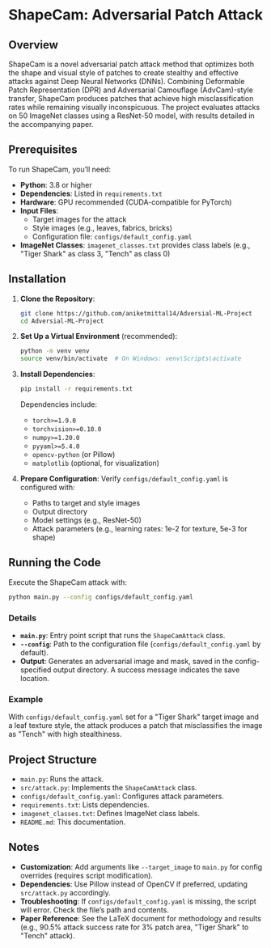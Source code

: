 # ShapeCam: Adversarial Patch Attack

## Overview
ShapeCam is a novel adversarial patch attack method that optimizes both the shape and visual style of patches to create stealthy and effective attacks against Deep Neural Networks (DNNs). Combining Deformable Patch Representation (DPR) and Adversarial Camouflage (AdvCam)-style transfer, ShapeCam produces patches that achieve high misclassification rates while remaining visually inconspicuous. The project evaluates attacks on 50 ImageNet classes using a ResNet-50 model, with results detailed in the accompanying paper.

## Prerequisites
To run ShapeCam, you’ll need:

- **Python**: 3.8 or higher
- **Dependencies**: Listed in `requirements.txt`
- **Hardware**: GPU recommended (CUDA-compatible for PyTorch)
- **Input Files**:
  - Target images for the attack
  - Style images (e.g., leaves, fabrics, bricks)
  - Configuration file: `configs/default_config.yaml`
- **ImageNet Classes**: `imagenet_classes.txt` provides class labels (e.g., "Tiger Shark" as class 3, "Tench" as class 0)

## Installation
1. **Clone the Repository**:
   ```bash
   git clone https://github.com/aniketmittal14/Adversial-ML-Project
   cd Adversial-ML-Project
   ```

2. **Set Up a Virtual Environment** (recommended):
   ```bash
   python -m venv venv
   source venv/bin/activate  # On Windows: venv\Scripts\activate
   ```

3. **Install Dependencies**:
   ```bash
   pip install -r requirements.txt
   ```
   Dependencies include:
   - `torch>=1.9.0`
   - `torchvision>=0.10.0`
   - `numpy>=1.20.0`
   - `pyyaml>=5.4.0`
   - `opencv-python` (or Pillow)
   - `matplotlib` (optional, for visualization)

4. **Prepare Configuration**:
   Verify `configs/default_config.yaml` is configured with:
   - Paths to target and style images
   - Output directory
   - Model settings (e.g., ResNet-50)
   - Attack parameters (e.g., learning rates: 1e-2 for texture, 5e-3 for shape)

## Running the Code
Execute the ShapeCam attack with:

```bash
python main.py --config configs/default_config.yaml
```

### Details
- **`main.py`**: Entry point script that runs the `ShapeCamAttack` class.
- **`--config`**: Path to the configuration file (`configs/default_config.yaml` by default).
- **Output**: Generates an adversarial image and mask, saved in the config-specified output directory. A success message indicates the save location.

### Example
With `configs/default_config.yaml` set for a "Tiger Shark" target image and a leaf texture style, the attack produces a patch that misclassifies the image as "Tench" with high stealthiness.

## Project Structure
- `main.py`: Runs the attack.
- `src/attack.py`: Implements the `ShapeCamAttack` class.
- `configs/default_config.yaml`: Configures attack parameters.
- `requirements.txt`: Lists dependencies.
- `imagenet_classes.txt`: Defines ImageNet class labels.
- `README.md`: This documentation.

## Notes
- **Customization**: Add arguments like `--target_image` to `main.py` for config overrides (requires script modification).
- **Dependencies**: Use Pillow instead of OpenCV if preferred, updating `src/attack.py` accordingly.
- **Troubleshooting**: If `configs/default_config.yaml` is missing, the script will error. Check the file’s path and contents.
- **Paper Reference**: See the LaTeX document for methodology and results (e.g., 90.5% attack success rate for 3% patch area, "Tiger Shark" to "Tench" attack).
